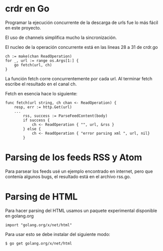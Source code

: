 # crdr en Go

Programar la ejecución concurrente de la descarga de urls fue lo más fácil en este proyecto.

El uso de channels simplifica mucho la sincronización.

El nucleo de la operación concurrente está en las lineas 28 a 31 de crdr.go

	ch := make(chan ReadOperation)
	for _, url := range os.Args[1:] {
		go fetch(url, ch)
	}

La función fetch corre concurrentemente por cada url.
Al terminar fetch escribe el resultado en el canal ch.

Fetch en esencia hace lo siguiente:

	func fetch(url string, ch chan <- ReadOperation) {
		resp, err := http.Get(url)
		...
			rss, success := ParseFeedContent(body)
			if success {
				ch <- ReadOperation { "", url, &rss }
			} else {
				ch <- ReadOperation { "error parsing xml ", url, nil}
			}

# Parsing de los feeds RSS y Atom

Para parsear los feeds usé un ejemplo encontrado en internet, pero que contenía algunos bugs, el resultado está en el archivo rss.go.

# Parsing de HTML

Para hacer parsing del HTML usamos un paquete experimental disponible en golang.org

	import "golang.org/x/net/html"

Para usar esto se debe instalar del siguiente modo:

	$ go get golang.org/x/net/html
